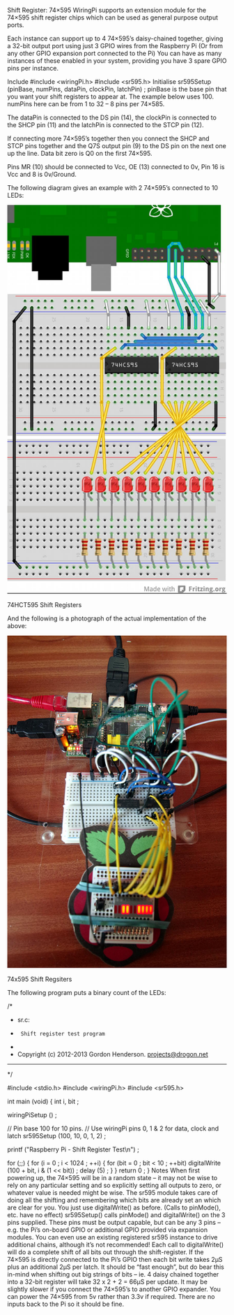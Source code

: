 Shift Register: 74×595
WiringPi supports an extension module for the 74×595 shift register chips which can be used as general purpose output ports.

Each instance can support up to 4 74×595’s daisy-chained together, giving a 32-bit output port using just 3 GPIO wires from the Raspberry Pi (Or from any other GPIO expansion port connected to the Pi) You can have as many instances of these enabled in your system, providing you have 3 spare GPIO pins per instance.

Include
#include <wiringPi.h>
#include <sr595.h>
Initialise
sr595Setup (pinBase, numPins, dataPin, clockPin, latchPin) ;
pinBase is the base pin that you want your shift registers to appear at. The example below uses 100. numPins here can be from 1 to 32 – 8 pins per 74×585.

The dataPin is connected to the DS pin (14), the clockPin is connected to the SHCP pin (11) and the latchPin is connected to the STCP pin (12).

If connecting more 74×595’s together then you connect the SHCP and STCP pins together and the Q7S output pin (9) to the DS pin on the next one up the line. Data bit zero is Q0 on the first 74×595.

Pins MR (10) should be connected to Vcc, OE (13) connected to 0v, Pin 16 is Vcc and 8 is 0v/Ground.

The following diagram gives an example with 2 74×595’s connected to 10 LEDs:

![sr595_bb.jpg](../images/sr595_bb.jpg)

74HCT595 Shift Registers

And the following is a photograph of the actual implementation of the above:

![sr595.jpg](../images/sr595.jpg)

74x595 Shift Regsiters

The following program puts a binary count of the LEDs:

/*
 * sr.c:
 *      Shift register test program
 *
 * Copyright (c) 2012-2013 Gordon Henderson. <projects@drogon.net>
 ***********************************************************************
 */

#include <stdio.h>
#include <wiringPi.h>
#include <sr595.h>

int main (void)
{
  int i, bit ;

  wiringPiSetup () ;

// Pin base 100 for 10 pins.
//    Use wiringPi pins 0, 1 & 2 for data, clock and latch
  sr595Setup (100, 10, 0, 1, 2) ;

  printf ("Raspberry Pi - Shift Register Test\n") ;

  for (;;)
  {
    for (i = 0 ; i < 1024 ; ++i)
    {
      for (bit = 0 ; bit < 10 ; ++bit)
        digitalWrite (100 + bit, i & (1 << bit)) ;
      delay (5) ;
    }
  }
  return 0 ;
}
Notes
When first powering up, the 74×595 will be in a random state – it may not be wise to rely on any particular setting and so explicitly setting all outputs to zero, or whatever value is needed might be wise.
The sr595 module takes care of doing all the shifting and remembering which bits are already set an which are clear for you. You just use digitalWrite() as before. (Calls to pinMode(), etc. have no effect)
sr595Setup() calls pinMode() and digitalWrite() on the 3 pins supplied. These pins must be output capable, but can be any 3 pins – e.g. the Pi’s on-board GPIO or additional GPIO provided via expansion modules. You can even use an existing registered sr595 instance to drive additional chains, although it’s not recommended!
Each call to digitalWrite() will do a complete shift of all bits out through the shift-register. If the 74×595 is directly connected to the Pi’s GPIO then each bit write takes 2µS plus an additional 2µS per latch. It should be “fast enough”, but do bear this in-mind when shifting out big strings of bits – ie. 4 daisy chained together into a 32-bit register will take 32 x 2 + 2 = 66µS per update. It may be slightly slower if you connect the 74×595’s to another GPIO expander.
You can power the 74×595 from 5v rather than 3.3v if required. There are no inputs back to the Pi so it should be fine.